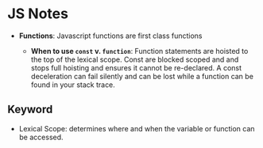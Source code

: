 # JS Notes

- **Functions**:
  Javascript functions are first class functions

  - **When to use `const` v. `function`**:
    Function statements are hoisted to the top of the lexical scope.
    Const are blocked scoped and and stops full hoisting and ensures it cannot be re-declared.
    A const deceleration can fail silently and can be lost while a function can be found in your stack trace.

## Keyword

- Lexical Scope: determines where and when the variable or function can be accessed.
